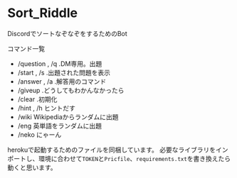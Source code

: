 # Sort_Riddle

DiscordでソートなぞなぞをするためのBot

コマンド一覧

* /question , /q .DM専用。出題
* /start , /s .出題された問題を表示
* /answer , /a .解答用のコマンド
* /giveup .どうしてもわかんなかったら
* /clear .初期化
* /hint , /h ヒントだす
* /wiki Wikipediaからランダムに出題
* /eng 英単語をランダムに出題
* /neko にゃーん

herokuで起動するためのファイルを同梱しています。
必要なライブラリをインポートし、環境に合わせて`TOKEN`と`Pricfile`、`requirements.txt`を書き換えたら動くと思います。
